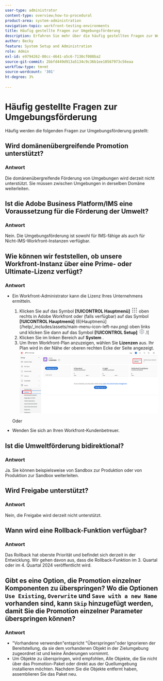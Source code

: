 ```yaml
---
user-type: administrator
content-type: overview;how-to-procedural
product-area: system-administration
navigation-topic: workfront-testing-environments
title: Häufig gestellte Fragen zur Umgebungsförderung
description: Erfahren Sie mehr über die häufig gestellten Fragen zur Workfront-Umgebungsförderung.
author: Becky
feature: System Setup and Administration
role: Admin
exl-id: e9794262-80cc-4641-a5c6-7130cf008ba2
source-git-commit: 2bbfd449d913a5134c9c36b1ee10567973c56eaa
workflow-type: tm+mt
source-wordcount: '301'
ht-degree: 3%

---
```


# Häufig gestellte Fragen zur Umgebungsförderung

Häufig werden die folgenden Fragen zur Umgebungsförderung gestellt:

## Wird domänenübergreifende Promotion unterstützt?

### Antwort

Die domänenübergreifende Förderung von Umgebungen wird derzeit nicht unterstützt. Sie müssen zwischen Umgebungen in derselben Domäne weiterleiten.

## Ist die Adobe Business Platform/IMS eine Voraussetzung für die Förderung der Umwelt?

### Antwort

Nein. Die Umgebungsförderung ist sowohl für IMS-fähige als auch für Nicht-IMS-Workfront-Instanzen verfügbar.

## Wie können wir feststellen, ob unsere Workfront-Instanz über eine Prime- oder Ultimate-Lizenz verfügt?

### Antwort

* Ein Workfront-Administrator kann die Lizenz Ihres Unternehmens ermitteln.

   1. Klicken Sie auf das Symbol **[!UICONTROL Hauptmenü]** ![Hauptmenü](/help/_includes/assets/main-menu-icon.png) oben rechts in Adobe Workfront oder (falls verfügbar) auf das Symbol **[!UICONTROL Hauptmenü]** (6}Hauptmenü](/help/_includes/assets/main-menu-icon-left-nav.png) oben links und klicken Sie dann auf das Symbol **[!UICONTROL Setup]** ![Setup](/help/_includes/assets/gear-icon-setup.png).![
   1. Klicken Sie im linken Bereich auf **System** .
   1. Um Ihren Workfront-Plan anzuzeigen, wählen Sie **Lizenzen** aus.
Ihr Plan wird in der Nähe der oberen rechten Ecke der Seite angezeigt.
      ![](assets/locate-plan.png)

  Oder
* Wenden Sie sich an Ihren Workfront-Kundenbetreuer.

## Ist die Umweltförderung bidirektional?

### Antwort

Ja. Sie können beispielsweise von Sandbox zur Produktion oder von Produktion zur Sandbox weiterleiten.

## Wird Freigabe unterstützt?

### Antwort

Nein, die Freigabe wird derzeit nicht unterstützt.

## Wann wird eine Rollback-Funktion verfügbar?

### Antwort

Das Rollback hat oberste Priorität und befindet sich derzeit in der Entwicklung. Wir gehen davon aus, dass die Rollback-Funktion im 3. Quartal oder im 4. Quartal 2024 veröffentlicht wird.

## Gibt es eine Option, die Promotion einzelner Komponenten zu überspringen? Wo die Optionen `Use Existing`, `Overwrite` und `Save with a new Name` vorhanden sind, kann `Skip` hinzugefügt werden, damit Sie die Promotion einzelner Parameter überspringen können?

### Antwort


* &quot;Vorhandene verwenden&quot;entspricht &quot;Überspringen&quot;oder Ignorieren der Bereitstellung, da sie dem vorhandenen Objekt in der Zielumgebung zugeordnet ist und keine Änderungen vornimmt.
* Um Objekte zu überspringen, wird empfohlen,
Alle Objekte, die Sie nicht über das Promotion-Paket oder direkt aus der Quellumgebung installieren möchten. Nachdem Sie die Objekte entfernt haben, assemblieren Sie das Paket neu.
